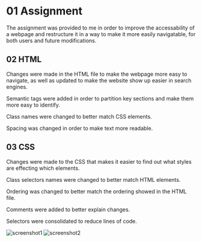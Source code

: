 # 01 Assignment

The assignment was provided to me in order to improve the accessability of a webpage and restructure it in a way to make it more easily navigatable, for both users and future modifications. 

## 02 HTML

Changes were made in the HTML file to make the webpage more easy to navigate, as well as updated to make the website show up easier in search engines. 

Semantic tags were added in order to partition key sections and make them more easy to identify. 

Class names were changed to better match CSS elements.

Spacing was changed in order to make text more readable.

## 03 CSS

Changes were made to the CSS that makes it easier to find out what styles are effecting which elements. 

Class selectors names were changed to better match HTML elements. 

Ordering was changed to better match the ordering showed in the HTML file.

Comments were added to better explain changes.

Selectors were consolidated to reduce lines of code.

![screenshot1](/horiseon-project1/assets/images/shot1.png)
![screenshot2](/horiseon-project1/assets/images/shot2.png)
